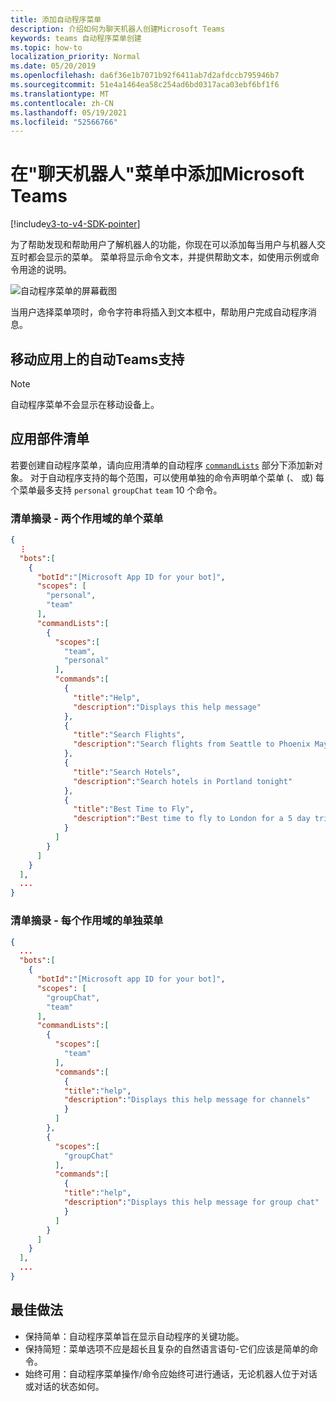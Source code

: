 ```yaml
---
title: 添加自动程序菜单
description: 介绍如何为聊天机器人创建Microsoft Teams
keywords: teams 自动程序菜单创建
ms.topic: how-to
localization_priority: Normal
ms.date: 05/20/2019
ms.openlocfilehash: da6f36e1b7071b92f6411ab7d2afdccb795946b7
ms.sourcegitcommit: 51e4a1464ea58c254ad6bd0317aca03ebf6bf1f6
ms.translationtype: MT
ms.contentlocale: zh-CN
ms.lasthandoff: 05/19/2021
ms.locfileid: "52566766"
---
```

# <a name="add-a-bot-menu-in-microsoft-teams"></a>在"聊天机器人"菜单中添加Microsoft Teams

[!include[v3-to-v4-SDK-pointer](~/includes/v3-to-v4-pointer-bots.md)]

为了帮助发现和帮助用户了解机器人的功能，你现在可以添加每当用户与机器人交互时都会显示的菜单。 菜单将显示命令文本，并提供帮助文本，如使用示例或命令用途的说明。

![自动程序菜单的屏幕截图](~/assets/images/bots/bot-menus-bot-menu-sample.png)

当用户选择菜单项时，命令字符串将插入到文本框中，帮助用户完成自动程序消息。

## <a name="bot-menu-support-on-teams-mobile-app"></a>移动应用上的自动Teams支持
> [!NOTE] 
> 自动程序菜单不会显示在移动设备上。

## <a name="app-manifest"></a>应用部件清单

若要创建自动程序菜单，请向应用清单的自动程序 [`commandLists`](~/resources/schema/manifest-schema.md#botscommandlists) 部分下添加新对象。 对于自动程序支持的每个范围，可以使用单独的命令声明单个菜单 (、 或) 每个菜单最多支持 `personal` `groupChat` `team` 10 个命令。

### <a name="manifest-excerpt---single-menu-for-both-scopes"></a>清单摘录 - 两个作用域的单个菜单

```json
{
  ⋮
  "bots":[
    {
      "botId":"[Microsoft App ID for your bot]",
      "scopes": [
        "personal",
        "team"
      ],
      "commandLists":[
        {
          "scopes":[
            "team",
            "personal"
          ],
          "commands":[
            {
              "title":"Help",
              "description":"Displays this help message"
            },
            {
              "title":"Search Flights",
              "description":"Search flights from Seattle to Phoenix May 2-5 departing after 3pm"
            },
            {
              "title":"Search Hotels",
              "description":"Search hotels in Portland tonight"
            },
            {
              "title":"Best Time to Fly",
              "description":"Best time to fly to London for a 5 day trip this summer"
            }
          ]
        }
      ]
    }
  ],
  ...
}
```

### <a name="manifest-excerpt---separate-menu-per-scope"></a>清单摘录 - 每个作用域的单独菜单

```json
{
  ...
  "bots":[
    {
      "botId":"[Microsoft app ID for your bot]",
      "scopes": [
        "groupChat",
        "team"
      ],
      "commandLists":[
        {
          "scopes":[
            "team"
          ],
          "commands":[
            {
            "title":"help",
            "description":"Displays this help message for channels"
            }
          ]
        },
        {
          "scopes":[
            "groupChat"
          ],
          "commands":[
            {
            "title":"help",
            "description":"Displays this help message for group chat"
            }
          ]
        }
      ]
    }
  ],
  ...
}
```

## <a name="best-practices"></a>最佳做法

* 保持简单：自动程序菜单旨在显示自动程序的关键功能。
* 保持简短：菜单选项不应是超长且复杂的自然语言语句-它们应该是简单的命令。
* 始终可用：自动程序菜单操作/命令应始终可进行通话，无论机器人位于对话或对话的状态如何。
